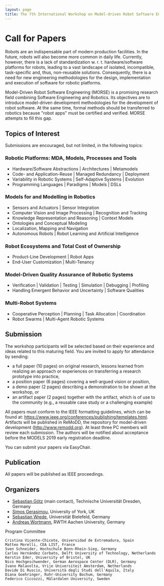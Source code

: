 ```yaml
---
layout: page
title: The 7th International Workshop on Model-driven Robot Software Engineering
---
```


# Call for Papers

Robots are an indispensable part of modern production facilities. In the future, robots will also become more common in daily life. Currently, however, there is a lack of standardization w. r. t. hardware/software platforms for robots, leading to a vast landscape of isolated, incompatible, task-specific and, thus, non-reusable solutions. Consequently, there is a need for new engineering methodologies for the design, implementation and execution of software for robotic platforms.

Model-Driven Robot Software Engineering (MORSE) is a promising research field combining Software Engineering and Robotics. Its objectives are to introduce model-driven development methodologies for the development of robot software. At the same time, formal methods should be transferred to robotics because "robot apps" must be certified and verified. MORSE attempts to fill this gap. 

## Topics of Interest

Submissions are encouraged, but not limited, in the following topics:

### Robotic Platforms: MDA, Models, Processes and Tools
  - Hardware/Software Abstractions | Architectures | Metamodels
  - Code- and Application-Reuse | Managed Redundancy | Deployment
  - Variability in Robotic Systems | Self-Adaptive Systems | Evolution
  - Programming Languages | Paradigms | Models | DSLs 
### Models for and Modelling in Robotics
  - Sensors and Actuators | Sensor Integration
  - Computer Vision and Image Processing | Recognition and Tracking
  - Knowledge Representation and Reasoning | Context Models
  - Ontologies and Conceptual Modeling
  - Localization, Mapping and Navigation
  - Autonomous Robots | Robot Learning and Artificial Intelligence 
### Robot Ecosystems and Total Cost of Ownership
  - Product-Line Development | Robot Apps
  - End-User Customization | Multi-Tenancy 
### Model-Driven Quality Assurance of Robotic Systems
  - Verification | Validation | Testing | Simulation | Debugging | Profiling
  - Handling Emergent Behavior and Uncertainty | Software Qualities 
### Multi-Robot Systems
  - Cooperative Perception | Planning | Task Allocation | Coordination
  - Robot Swarms | Multi-Agent Robotic Systems 
  
## Submission

The workshop participants will be selected based on their experience and ideas related to this maturing field. You are invited to apply for attendance by sending:

* a full paper (10 pages) on original research, lessons learned from realizing an approach or experiences on transferring a research prototype into practice,
* a position paper (6 pages) covering a well-argued vision or position,
* a demo paper (2 pages) describing a demonstration to be shown at the workshop, or
* an artifact paper (2 pages) together with the artifact, which is of use to the community (e.g., a reusable case study or a challenging example) 

All papers must conform to the IEEE formatting guidelines, which can be found at: https://www.ieee.org/conferences/publishing/templates.html. Artifacts will be published in ReMoDD, the repository for model-driven development (http://www.remodd.org). At least three PC members will review each submission. The authors will be notified about acceptance before the MODELS 2019 early registration deadline.

You can submit your papers via EasyChair.

## Publication

All papers will be published as IEEE proceedings.

## Organizers

- [Sebastian Götz](http://st.inf.tu-dresden.de/sgoetz/) (main contact), Technische Universität Dresden, Germany
- [Simos Gerasimou](http://www-users.cs.york.ac.uk/simos/), University of York, UK
- [Sebastian Wrede](https://www.cor-lab.de/swrede), Universität Bielefeld, Germany
- [Andreas Wortmann](https://www.se-rwth.de/staff/wortmann/), RWTH Aachen University, Germany

Program Committee

    Cristina Vicente-Chicote, Universidad de Extremadura, Spain
    Matteo Morelli, CEA LIST, France
    Sven Schneider, Hochschule Bonn-Rhein-Sieg, Germany
    Carlos Hernández Corbato, Delft University of Technology, Netherlands
    Kerstin Eder, University of Bristol, UK
    Nico Hochgeschwender, German Aerospace Center (DLR), Germany
    Ivano Malavolta, Vrije Universiteit Amsterdam, Netherlands
    Davide Di Ruscio, Università degli Studi dell'Aquila, Italy
    Diana Goehringer, Ruhr-University Bochum, Germany
    Federico Ciccozzi, Mälardalen University, Sweden 
